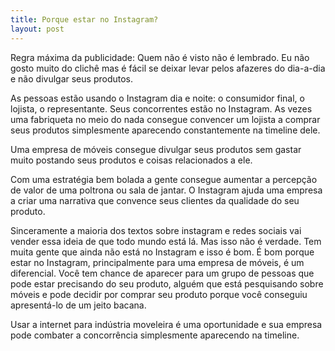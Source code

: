 ```yaml
---
title: Porque estar no Instagram?
layout: post
---
```


Regra máxima da publicidade: Quem não é visto não é lembrado. Eu não gosto muito do clichê mas é fácil se deixar levar pelos afazeres do dia-a-dia e não divulgar seus produtos.

As pessoas estão usando o Instagram dia e noite: o consumidor final, o lojista, o representante. Seus concorrentes estão no Instagram. As vezes uma fabriqueta no meio do nada consegue convencer um lojista a comprar seus produtos simplesmente aparecendo constantemente na timeline dele.

Uma empresa de móveis consegue divulgar seus produtos sem gastar muito postando seus produtos e coisas relacionados a ele.

Com uma estratégia bem bolada a gente consegue aumentar a percepção de valor de uma poltrona ou sala de jantar. O Instagram ajuda uma empresa a criar uma narrativa que convence seus clientes da qualidade do seu produto.

Sinceramente a maioria dos textos sobre instagram e redes sociais vai vender essa ideia de que todo mundo está lá. Mas isso não é verdade. Tem muita gente que ainda não está no Instagram e isso é bom. É bom porque estar no Instagram, principalmente para uma empresa de móveis, é um diferencial. Você tem chance de aparecer para um grupo de pessoas que pode estar precisando do seu produto, alguém que está pesquisando sobre móveis e pode decidir por comprar seu produto porque você conseguiu apresentá-lo de um jeito bacana.

Usar a internet para indústria moveleira é uma oportunidade e sua empresa pode combater a concorrência simplesmente aparecendo na timeline.


